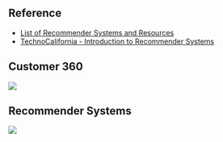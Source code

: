 ## Reference

* [List of Recommender Systems and Resources](https://github.com/grahamjenson/list_of_recommender_systems)
* [TechnoCalifornia - Introduction to Recommender Systems](http://technocalifornia.blogspot.com/2014/08/introduction-to-recommender-systems-4.html?m=1&from=singlemessage&isappinstalled=0)

## Customer 360
![](https://github.com/geoffreylink/Projects/blob/master/02%20Recommender%20Systems/images/Customer360.png)

## Recommender Systems
![](https://github.com/geoffreylink/Projects/blob/master/02%20Recommender%20Systems/images/RecommenderSystems.png)
